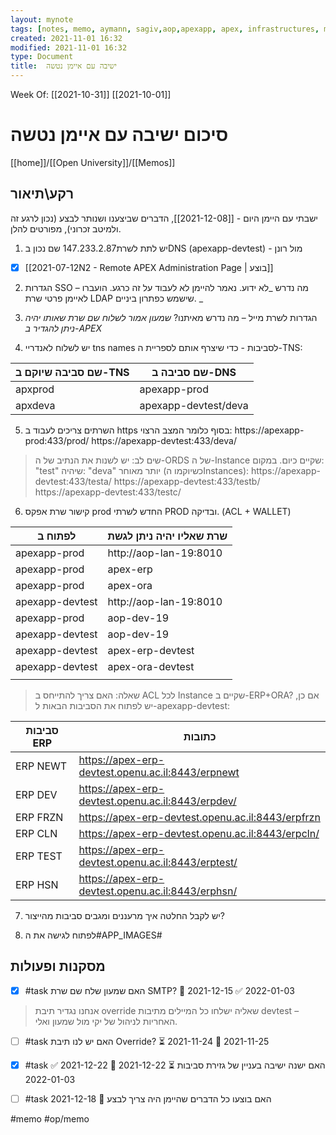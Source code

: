```yaml
---
layout: mynote
tags: [notes, memo, aymann, sagiv,aop,apexapp, apex, infrastructures, management, op] 
created: 2021-11-01 16:32
modified: 2021-11-01 16:32
type: Document
title:  ישיבה עם איימן נטשה 
---
```

Week Of: [[2021-10-31]]
[[2021-10-01]]


# סיכום ישיבה עם איימן נטשה

[[home]]/[[Open University]]/[[Memos]]

## רקע\תיאור
ישבתי עם היימן היום - [[2021-12-08]], הדברים שביצענו ושנותר לבצע (נכון לרגע זה ולמיטב זכרוני), מפורטים להלן. 


1. יש לתת לשרת147.233.2.87 שם נכון בDNS (apexapp-devtest)  - מול רונן
- [x]  [[2021-07-12N2 - Remote APEX Administration Page  | בוצע]] 

2.	הגדרות SSO – מה נדרש
_לא ידוע. נאמר להיימן לא לעבוד על זה כרגע.
הועברו לאיימן פרטי שרת LDAP שישמש כפתרון ביניים. _
3.	הגדרות לשרת מייל – מה נדרש מאיתנו?
_שמעון אמור לשלוח שם שרת שאותו יהיה ניתן להגדיר ב-APEX_


4.	יש לשלוח לאנדריי tns names לסביבות - כדי שיצרף אותם לספריית ה-TNS:

| שם סביבה שיוקם ב-TNS | שם סביבה ב-DNS       |
| -------------- | -------------------- |
| apxprod        | apexapp-prod         |
| apxdeva        | apexapp-devtest/deva |





5.	השרתים צריכים לעבוד ב https בסוף כלומר המצב הרצוי:
https://apexapp-prod:433/prod/
https://apexapp-devtest:433/deva/
> שים לב: יש לשנות את הנתיב של ה-ORDS של ה-Instance שקיים כיום. במקום: "test" שיהיה: "deva"
יותר מאוחר (כשיוקמו הInstances):
https://apexapp-devtest:433/testa/
https://apexapp-devtest:433/testb/
https://apexapp-devtest:433/testc/

6.	קישור  שרת אפקס prod  החדש לשרתי PROD ובדיקה.
(ACL + WALLET)

| לפתוח ב         | שרת שאליו יהיה ניתן לגשת                    |
| --------------- | ---------------------- |
| apexapp-prod    | http://aop-lan-19:8010 |
| apexapp-prod    | apex-erp               |
| apexapp-prod    | apex-ora               |
| apexapp-devtest | http://aop-lan-19:8010 |
| apexapp-prod    | aop-dev-19             |
| apexapp-devtest | aop-dev-19             |
| apexapp-devtest | apex-erp-devtest       |
| apexapp-devtest | apex-ora-devtest       |
|                 |                        |
> שאלה: האם צריך להתייחס ב ACL  לכל Instance שקיים ב-ERP+ORA?
אם כן, יש לפתוח את הסביבות הבאות ל-apexapp-devtest:

| סביבות ERP   | כתובות                                             |
| -------- | -------------------------------------------------- |
| ERP NEWT | https://apex-erp-devtest.openu.ac.il:8443/erpnewt  |
| ERP DEV  | https://apex-erp-devtest.openu.ac.il:8443/erpdev/  |
| ERP FRZN | https://apex-erp-devtest.openu.ac.il:8443/erpfrzn  |
| ERP CLN  | https://apex-erp-devtest.openu.ac.il:8443/erpcln/  |
| ERP TEST | https://apex-erp-devtest.openu.ac.il:8443/erptest/ |
| ERP HSN  | https://apex-erp-devtest.openu.ac.il:8443/erphsn/                                                   |
	

7.	יש לקבל החלטה איך מרעננים ומגבים סביבות מהייצור?

8. לפתוח לגישה את ה#APP_IMAGES#
## מסקנות ופעולות
- [x] #task האם שמעון שלח שם שרת SMTP? 📅 2021-12-15 ✅ 2022-01-03
> אנחנו נגדיר תיבת override  שאליה ישלחו כל המיילים מתיבות devtest – האחריות לניהול של יקי מול שמעון ואלי.
- [ ] #task האם יש לנו תיבת Override? ⏳ 2021-11-24 📅 2021-11-25
- [x] #task האם ישנה ישיבה בעניין של גזירת סביבות ⏳ 2021-12-22 📅 2021-12-22 ✅ 2022-01-03

- [ ] #task האם בוצעו כל הדברים שהיימן היה צריך לבצע 📅 2021-12-18
 
#memo #op/memo
